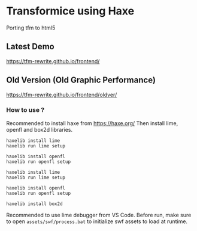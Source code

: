 # Transformice using Haxe
Porting tfm to html5

## Latest Demo
https://tfm-rewrite.github.io/frontend/

## Old Version (Old Graphic Performance)
https://tfm-rewrite.github.io/frontend/oldver/

### How to use ?
Recommended to install haxe from https://haxe.org/
Then install lime, openfl and box2d libraries.
```
haxelib install lime
haxelib run lime setup
```
```
haxelib install openfl
haxelib run openfl setup
```

```
haxelib install lime
haxelib run lime setup
````

```
haxelib install openfl
haxelib run openfl setup
```

```
haxelib install box2d
```
Recommended to use lime debugger from VS Code.
Before run, make sure to open `assets/swf/process.bat` to initialize swf assets to load at runtime.
